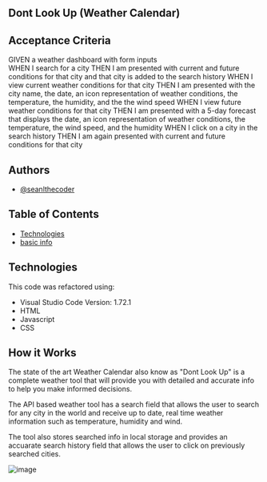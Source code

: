 
## Dont Look Up (Weather Calendar)












## Acceptance Criteria

GIVEN a weather dashboard with form inputs <br />
WHEN I search for a city
THEN I am presented with current and future conditions for that city and that city is added to the search history
WHEN I view current weather conditions for that city
THEN I am presented with the city name, the date, an icon representation of weather conditions, the temperature, the humidity, and the the wind speed
WHEN I view future weather conditions for that city
THEN I am presented with a 5-day forecast that displays the date, an icon representation of weather conditions, the temperature, the wind speed, and the humidity
WHEN I click on a city in the search history
THEN I am again presented with current and future conditions for that city
## Authors

- [@seanlthecoder](https://github.com/seanlthecoder)

## Table of Contents
* [Technologies](#technologies)
* [basic info](#basic-info)
## Technologies

This code was refactored using:
- Visual Studio Code
  Version: 1.72.1
- HTML
- Javascript
- CSS
## How it Works

The state of the art Weather Calendar also know as "Dont Look Up" is a complete weather tool that will provide you with detailed and accurate info to help you make informed decisions.

The API based weather tool has a search field that allows the user to search for any city in the world and receive up to date, real time weather information such as temperature, humidity and wind.

The tool also stores searched info in local storage and provides an accuarate search history field that allows the user to click on previously searched cities.




![image](https://user-images.githubusercontent.com/111099189/213337365-add4cac6-d1ae-408d-b1c0-e30a6af5ebdf.png)

